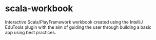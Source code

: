 # scala-workbook
Interactive Scala/PlayFramework workbook created using the IntelliJ EduTools plugin with the aim of guiding the user through building a basic app using best practices.
